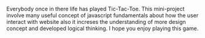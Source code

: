 Everybody once in there life has played Tic-Tac-Toe. This mini-project involve many useful concept of javascript fundamentals about how the user interact with website also it increses the understanding of more design concept and developed logical thinking. I hope you enjoy playing this game. 

